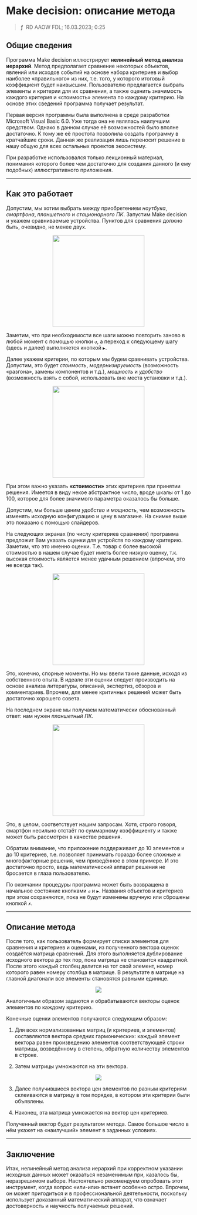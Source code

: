 # Make decision: описание метода
> **ƒ** &nbsp;RD AAOW FDL; 16.03.2023; 0:25

## Общие сведения

Программа Make decision иллюстрирует **нелинейный метод анализа иерархий**. Метод предполагает сравнение некоторых
объектов, явлений или исходов событий на основе набора критериев и выбор наиболее «правильного» из них, т.е. того,
у которого итоговый коэффициент будет наивысшим. Пользователю предлагается выбрать элементы и критерии
для их сравнения, а также оценить значимость каждого критерия и «стоимость» элемента по каждому критерию.
На основе этих сведений программа получает результат.

Первая версия программы была выполнена в среде разработки Microsoft Visual Basic 6.0. Уже тогда она не являлась
наилучшим средством. Однако в данном случае её возможностей было вполне достаточно. К тому же её простота позволила
создать программу в кратчайшие сроки. Данная же реализация лишь переносит решение в нашу общую для всех остальных
проектов экосистему.

При разработке использовался только лекционный материал, понимания которого более чем достаточно для создания
данного (и ему подобных) иллюстративного приложения.

---

## Как это работает

Допустим, мы хотим выбрать между приобретением *ноутбука*, *смартфона*, *планшетного* и *стационарного ПК*. Запустим
Make decision и укажем сравниваемые устройства. Пунктов для сравнения должно быть, очевидно, не менее двух.

<center><img src="/MakeDecision/img/V_RU_01.png" width="250" /></center>

Заметим, что при необходимости все шаги можно повторить заново в любой момент с помощью кнопки `↺`, а переход
к следующему шагу (здесь и далее) выполняется кнопкой `▶`.

Далее укажем критерии, по которым мы будем сравнивать устройства. Допустим, это будет *стоимость*,
*модернизируемость* (возможность «разгона», замены компонентов и т.д.), *мощность* и *удобство*
(возможность взять с собой, использовать вне места установки и т.д.).

<center><img src="/MakeDecision/img/V_RU_02.png" width="250" /></center>

При этом важно указать **«стоимости»** этих критериев при принятии решения. Имеется в виду некое абстрактное число,
вроде шкалы от 1 до 100, которое для более значимого параметра оказалось бы больше.

Допустим, мы больше ценим *удобство* и *мощность*, чем возможность изменять исходную конфигурацию и цену в магазине.
На снимке выше это показано с помощью слайдеров.

На следующих экранах (по числу критериев сравнения) программа предложит Вам указать оценки для устройств
по каждому критерию. Заметим, что это именно оценки. Т.е. товар с более высокой стоимостью в нашем случае будет
иметь более низкую оценку, т.к. высокая стоимость является менее удачным решением (впрочем, это не всегда так).

<center><img src="/MakeDecision/img/V_RU_03.png" width="250" /></center>

Это, конечно, спорные моменты. Но мы ввели такие данные, исходя из собственного опыта. В идеале эти оценки следует
производить на основе анализа литературы, описаний, экспертиз, обзоров и комментариев. Впрочем, для менее критичных
решений может быть достаточно хорошего совета.

На последнем экране мы получаем математически обоснованный ответ: нам нужен *планшетный ПК*.

<center><img src="/MakeDecision/img/V_RU_07.png" width="250" /></center>

Это, в целом, соответствует нашим запросам. Хотя, строго говоря, смартфон несильно отстаёт по суммарному коэффициенту
и также может быть рассмотрен в качестве решения.

Обратим внимание, что приложение поддерживает до 10 элементов и до 10 критериев, т.е. позволяет принимать гораздо более
сложные и многофакторные решения, чем приведённое в этом примере. И это достаточно просто, ведь математический аппарат
решения не бросается в глаза пользователю.

По окончании процедуры программа может быть возвращена в начальное состояние кнопками `↺` и `▶`. Названия объектов
и критериев при этом сохраняются, пока не будут изменены вручную или сброшены кнопкой `✗`.

---

## Описание метода

После того, как пользователь формирует списки элементов для сравнения и критериев и оценками, из полученного вектора
оценок создаётся матрица сравнений. Для этого выполняется дублирование исходного вектора до тех пор, пока матрица
не становится квадратной. После этого каждый столбец делится на тот свой элемент, номер которого равен номеру
столбца в матрице. В результате в матрице на главной диагонали все элементы становятся равными единице.

<center><img src="/MakeDecision/img/Vector.png" /></center>

Аналогичным образом задаются и обрабатываются векторы оценок элементов по каждому критерию.

Конечные оценки элементов получаются следующим образом:

1. Для всех нормализованных матриц (и критериев, и элементов) составляются вектора средних гармонических:
каждый элемент вектора равен произведению элементов соответствующей строки матрицы, возведённому в степень,
обратную количеству элементов в строке.

2. Затем матрицы умножаются на эти вектора.

<center><img src="/MakeDecision/img/Matrix.png" /></center>

3. Далее получившиеся вектора цен элементов по разным критериям склеиваются в матрицу в том порядке,
в котором эти критерии были объявлены.

4. Наконец, эта матрица умножается на вектор цен критериев.

Полученный вектор будет результатом метода. Самое большое число в нём укажет на «наилучший» элемент
в заданных условиях.

---

## Заключение

Итак, нелинейный метод анализа иерархий при корректном указании исходных данных может оказаться
незаменимым при, казалось бы, неразрешимом выборе. Настоятельно рекомендуем опробовать этот инструмент,
когда вопрос «или-или» встанет особенно остро. Впрочем, он может пригодиться и в профессиональной деятельности,
поскольку использует доказанный математический аппарат, что означает достоверность и научность получаемых решений.
